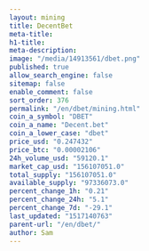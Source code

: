 ```yaml
---
layout: mining
title: DecentBet
meta-title: 
h1-title: 
meta-description: 
image: "/media/14913561/dbet.png"
published: true
allow_search_engine: false
sitemap: false
enable_comment: false
sort_order: 376
permalink: "/en/dbet/mining.html"
coin_a_symbol: "DBET"
coin_a_name: "Decent.bet"
coin_a_lower_case: "dbet"
price_usd: "0.247432"
price_btc: "0.00002106"
24h_volume_usd: "59120.1"
market_cap_usd: "156107051.0"
total_supply: "156107051.0"
available_supply: "97336073.0"
percent_change_1h: "0.21"
percent_change_24h: "5.1"
percent_change_7d: "-29.1"
last_updated: "1517140763"
parent-url: "/en/dbet/"
author: Sam
---
```


